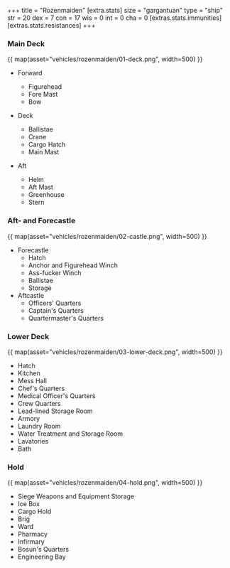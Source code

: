 +++
title = "Rozenmaiden"
[extra.stats]
size = "gargantuan"
type = "ship"
str = 20
dex = 7
con = 17
wis = 0
int = 0
cha = 0
[extras.stats.immunities]
[extras.stats.resistances]
+++

### Main Deck
{{ map(asset="vehicles/rozenmaiden/01-deck.png", width=500) }}
  * Forward
    * Figurehead
    * Fore Mast
    * Bow

  * Deck
    * Ballistae
    * Crane
    * Cargo Hatch
    * Main Mast
  * Aft
    * Helm
    * Aft Mast
    * Greenhouse
    * Stern
### Aft- and Forecastle
{{ map(asset="vehicles/rozenmaiden/02-castle.png", width=500) }}
  * Forecastle
    * Hatch
    * Anchor and Figurehead Winch
    * Ass-fucker Winch
    * Ballistae
    * Storage
  * Aftcastle
    * Officers' Quarters
    * Captain's Quarters
    * Quartermaster's Quarters
### Lower Deck
{{ map(asset="vehicles/rozenmaiden/03-lower-deck.png", width=500) }}
  * Hatch
  * Kitchen
  * Mess Hall
  * Chef's Quarters
  * Medical Officer's Quarters
  * Crew Quarters
  * Lead-lined Storage Room
  * Armory
  * Laundry Room
  * Water Treatment and Storage Room
  * Lavatories
  * Bath

### Hold
{{ map(asset="vehicles/rozenmaiden/04-hold.png", width=500) }}
  * Siege Weapons and Equipment Storage
  * Ice Box
  * Cargo Hold
  * Brig
  * Ward
  * Pharmacy
  * Infirmary
  * Bosun's Quarters
  * Engineering Bay
